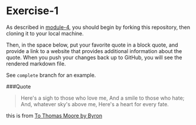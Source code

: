 # Exercise-1

As described in [module-4](https://github.com/INFO-201/m4-git-intro), you should begin by forking this repository, then cloning it to your local machine.

Then, in the space below, put your favorite quote in a block quote, and provide a link to a website that provides additional information about the quote. When you push your changes back up to GitHub, you will see the rendered markdown file.

See `complete` branch for an example.

###Quote
>Here's a sigh to those who love me,
>And a smile to those who hate;
>And, whatever sky's above me,
>Here's a heart for every fate.

this is from [To Thomas Moore by Byron](http://www.online-literature.com/byron/703/)